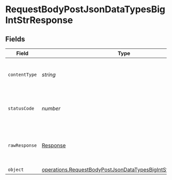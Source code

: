 # RequestBodyPostJsonDataTypesBigIntStrResponse


## Fields

| Field                                                                                                                                               | Type                                                                                                                                                | Required                                                                                                                                            | Description                                                                                                                                         |
| --------------------------------------------------------------------------------------------------------------------------------------------------- | --------------------------------------------------------------------------------------------------------------------------------------------------- | --------------------------------------------------------------------------------------------------------------------------------------------------- | --------------------------------------------------------------------------------------------------------------------------------------------------- |
| `contentType`                                                                                                                                       | *string*                                                                                                                                            | :heavy_check_mark:                                                                                                                                  | HTTP response content type for this operation                                                                                                       |
| `statusCode`                                                                                                                                        | *number*                                                                                                                                            | :heavy_check_mark:                                                                                                                                  | HTTP response status code for this operation                                                                                                        |
| `rawResponse`                                                                                                                                       | [Response](https://developer.mozilla.org/en-US/docs/Web/API/Response)                                                                               | :heavy_check_mark:                                                                                                                                  | Raw HTTP response; suitable for custom response parsing                                                                                             |
| `object`                                                                                                                                            | [operations.RequestBodyPostJsonDataTypesBigIntStrResponseBody](../../../sdk/models/operations/requestbodypostjsondatatypesbigintstrresponsebody.md) | :heavy_minus_sign:                                                                                                                                  | OK                                                                                                                                                  |